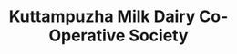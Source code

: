 ---
title: "Kuttampuzha Milk Dairy Co-Operative Society"
url: /kuttampuzha/kuttampuzha-milk-dairy-co-operative-society/
shop: Milch
---